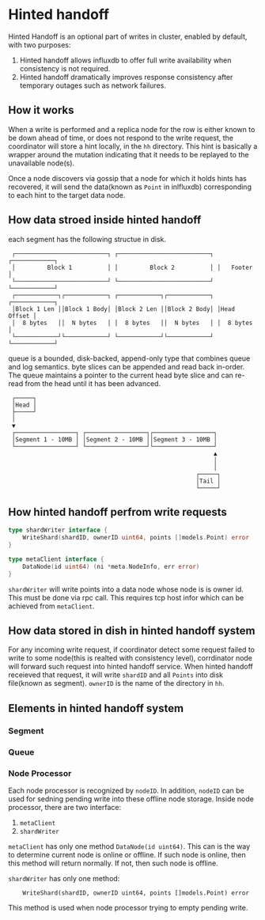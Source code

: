 # Hinted handoff


Hinted Handoff is an optional part of writes in cluster, enabled by default, with two purposes:

1. Hinted handoff allows influxdb to offer full write availability when consistency is not required.
2. Hinted handoff dramatically improves response consistency after temporary outages such as network failures.

##  How it works

When a write is performed and a replica node for the row is either known to be down ahead of time, or does not respond to the write request, the coordinator will store a hint locally, in the `hh` directory. This hint is basically a wrapper around the mutation indicating that it needs to be replayed to the unavailable node(s).

Once a node discovers via gossip that a node for which it holds hints has recovered, it will send the data(known as `Point` in inlfluxdb) corresponding to each hint to the target data node. 

## How data stroed inside hinted handoff
each segment has the following structue in disk.
~~~
 ┌──────────────────────────┐ ┌──────────────────────────┐ ┌────────────┐
 │         Block 1          │ │         Block 2          │ │   Footer   │
 └──────────────────────────┘ └──────────────────────────┘ └────────────┘
 ┌────────────┐┌────────────┐ ┌────────────┐┌────────────┐ ┌────────────┐
 │Block 1 Len ││Block 1 Body│ │Block 2 Len ││Block 2 Body│ │Head Offset │
 │  8 bytes   ││  N bytes   │ │  8 bytes   ││  N bytes   │ │  8 bytes   │
 └────────────┘└────────────┘ └────────────┘└────────────┘ └────────────┘
~~~

queue is a bounded, disk-backed, append-only type that combines queue and
 log semantics.  byte slices can be appended and read back in-order.
 The queue maintains a pointer to the current head
 byte slice and can re-read from the head until it has been advanced.

~~~
 ┌─────┐
 │Head │
 ├─────┘
 │
 ▼
 ┌─────────────────┐ ┌─────────────────┐┌─────────────────┐
 │Segment 1 - 10MB │ │Segment 2 - 10MB ││Segment 3 - 10MB │
 └─────────────────┘ └─────────────────┘└─────────────────┘
                                                          ▲
                                                          │
                                                          │
                                                     ┌─────┐
                                                     │Tail │
                                                     └─────┘
~~~

## How hinted handoff perfrom write requests
~~~go
type shardWriter interface {
	WriteShard(shardID, ownerID uint64, points []models.Point) error
}

type metaClient interface {
	DataNode(id uint64) (ni *meta.NodeInfo, err error)
}
~~~

`shardWriter` will write points into a data node whose node is is owner id. This must be done via rpc call. This requires tcp host infor which can be achieved from `metaClient`.

## How data stored in dish in hinted handoff system
For any incoming write request, if coordinator detect some request failed to write to some node(this is realted with consistency level), corrdinator node will forward 
such request into hinted handoff service. When hinted handoff receieved that request, it will write `shardID` and all `Points` into disk file(known as segment). 
`ownerID` is the name of the directory in `hh`.

## Elements in hinted handoff system
 
### Segment

### Queue

### Node Processor

Each node processor is recognized by `nodeID`. In addition, `nodeID` can be used for sedning pending write into these offline node storage. Inside node processor, there are two interface:
1. `metaClient`
2. `shardWriter`

`metaClient` has only one method `DataNode(id uint64)`. This can is the way to determine current node is online or offline. If such node is online, then this method will return normally. If not, then such node is offline. 

`shardWriter` has only one method:

~~~
	WriteShard(shardID, ownerID uint64, points []models.Point) error
~~~

This method is used when node processor trying to empty pending write.

